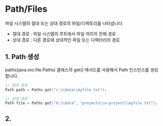 # Path/Files

파일 시스템의 절대 또는 상대 경로의 파일/디렉토리를 나타냅니다.&#x20;

* 절대 경로 : 파일 시스템의 루트에서 파일 까지의 전체 경로
* 상대 경로 : 다른 경로에 상대적인 파일 또는 디렉터리의 경로

## 1. Path 생성

paths(java.nio.file.Paths) 클래스의 get() 메서드를 사용해서 Path 인스턴스를 생성 합니다.

```java
// 절대 경로
Path path = Paths.get("c:\\data\\myfile.txt");

// 상대 경로
Path file = Paths.get("d:\\data", "projects\\a-project\\myfile.txt");
```

## 2.&#x20;
